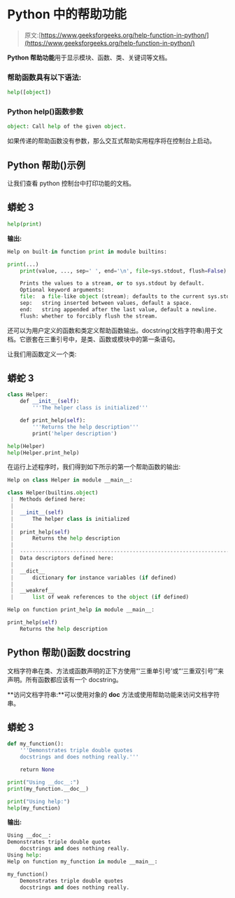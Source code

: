 # Python 中的帮助功能

> 原文:[https://www.geeksforgeeks.org/help-function-in-python/](https://www.geeksforgeeks.org/help-function-in-python/)

**Python 帮助功能**用于显示模块、函数、类、关键词等文档。

### 帮助函数具有以下语法:

```py
help([object])
```

### Python help()函数参数

```py
object: Call help of the given object.
```

如果传递的帮助函数没有参数，那么交互式帮助实用程序将在控制台上启动。

## Python 帮助()示例

让我们查看 python 控制台中打印功能的文档。

## 蟒蛇 3

```py
help(print)
```

**输出:**

```py
Help on built-in function print in module builtins:

print(...)
    print(value, ..., sep=' ', end='\n', file=sys.stdout, flush=False)

    Prints the values to a stream, or to sys.stdout by default.
    Optional keyword arguments:
    file:  a file-like object (stream); defaults to the current sys.stdout.
    sep:   string inserted between values, default a space.
    end:   string appended after the last value, default a newline.
    flush: whether to forcibly flush the stream.
```

还可以为用户定义的函数和类定义帮助函数输出。docstring(文档字符串)用于文档。它嵌套在三重引号中，是类、函数或模块中的第一条语句。

让我们用函数定义一个类:

## 蟒蛇 3

```py
class Helper:
    def __init__(self):
        '''The helper class is initialized'''

    def print_help(self):
        '''Returns the help description'''
        print('helper description')

help(Helper)
help(Helper.print_help)
```

在运行上述程序时，我们得到如下所示的第一个帮助函数的输出:

```py
Help on class Helper in module __main__:

class Helper(builtins.object)
 |  Methods defined here:
 |  
 |  __init__(self)
 |      The helper class is initialized
 |  
 |  print_help(self)
 |      Returns the help description
 |  
 |  ----------------------------------------------------------------------
 |  Data descriptors defined here:
 |  
 |  __dict__
 |      dictionary for instance variables (if defined)
 |  
 |  __weakref__
 |      list of weak references to the object (if defined)

Help on function print_help in module __main__:

print_help(self)
    Returns the help description
```

## Python 帮助()函数 docstring

文档字符串在类、方法或函数声明的正下方使用“‘三重单引号’或“‘三重双引号’”来声明。所有函数都应该有一个 docstring。

**访问文档字符串:**可以使用对象的 __doc__ 方法或使用帮助功能来访问文档字符串。

## 蟒蛇 3

```py
def my_function():
    '''Demonstrates triple double quotes
    docstrings and does nothing really.'''

    return None

print("Using __doc__:")
print(my_function.__doc__)

print("Using help:")
help(my_function)
```

**输出:**

```py
Using __doc__:
Demonstrates triple double quotes
    docstrings and does nothing really.
Using help:
Help on function my_function in module __main__:

my_function()
    Demonstrates triple double quotes
    docstrings and does nothing really.
```